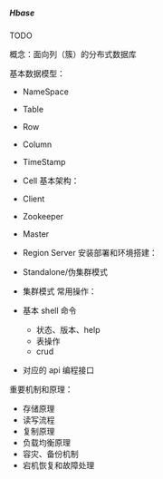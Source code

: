 ##### Hbase

TODO

概念：面向列（簇）的分布式数据库

基本数据模型：

- NameSpace
- Table
- Row
- Column
- TimeStamp
- Cell
  基本架构：

- Client
- Zookeeper
- Master
- Region Server
  安装部署和环境搭建：

- Standalone/伪集群模式
- 集群模式
  常用操作：

- 基本 shell 命令
  - 状态、版本、help
  - 表操作
  - crud
- 对应的 api 编程接口

重要机制和原理：

- 存储原理
- 读写流程
- 复制原理
- 负载均衡原理
- 容灾、备份机制
- 宕机恢复和故障处理
